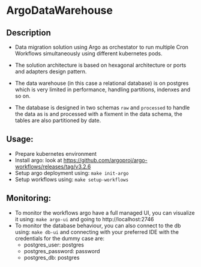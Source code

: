 # ArgoDataWarehouse

## Description
- Data migration solution using Argo as orchestator to run multiple Cron Workflows simultaneously using different kubernetes pods.

- The solution architecture is based on hexagonal architecture or ports and adapters design pattern.

- The data warehouse (in this case a relational database) is on postgres which is very limited in performance, handling partitions, indenxes and so on.

- The database is designed in two schemas `raw` and `processed` to handle the data as is and processed with a fixment in the data schema, the tables are also partitioned by date.

## Usage:
- Prepare kubernetes environment
- Install argo: look at https://github.com/argoproj/argo-workflows/releases/tag/v3.2.6
- Setup argo deployment using: `make init-argo`
- Setup workflows using: `make setup-workflows`

## Monitoring:
- To monitor the workflows argo have a full managed UI, you can visualize it using: `make argo-ui` and going to http://localhost:2746
- To monitor the database behaviour, you can also connect to the db using: `make db-ui` and connecting with your preferred IDE with the credentials for the dummy case are:
    - postgres_user: postgres
    - postgres_password: password
    - postgres_db: postgres
